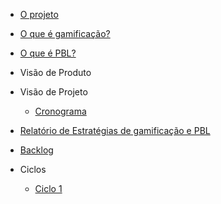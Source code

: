 - [O projeto](Inicio.md)
- [O que é gamificação?](/)
- [O que é PBL?](/)

- Visão de Produto
    <!-- - "coisas da tabela" -->

- Visão de Projeto
    - [Cronograma](/)

- [Relatório de Estratégias de gamificação e PBL](/)

- [Backlog](Backlog.md)

- Ciclos
    - [Ciclo 1](/)
